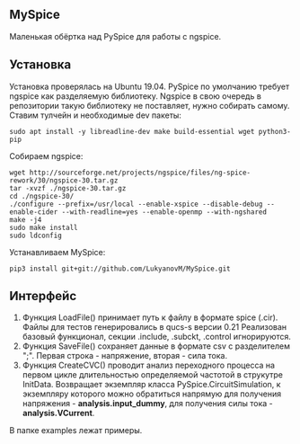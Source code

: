 ## MySpice
Маленькая обёртка над PySpice для работы с ngspice.
## Установка
Установка проверялась на Ubuntu 19.04. PySpice по умолчанию требует ngspice как разделяемую библиотеку. Ngspice в свою очередь в репозитории такую библиотеку не поставляет, нужно собирать самому. Ставим тулчейн и необходимые dev пакеты:

`sudo apt install -y libreadline-dev make build-essential wget python3-pip`

Собираем ngspice:

```
wget http://sourceforge.net/projects/ngspice/files/ng-spice-rework/30/ngspice-30.tar.gz
tar -xvzf ./ngspice-30.tar.gz
cd ./ngspice-30/
./configure --prefix=/usr/local --enable-xspice --disable-debug --enable-cider --with-readline=yes --enable-openmp --with-ngshared
make -j4
sudo make install
sudo ldconfig
``` 
Устанавливаем MySpice:

`pip3 install git+git://github.com/LukyanovM/MySpice.git`

## Интерфейс
1. Функция LoadFile() принимает путь к файлу в формате spice (.cir). Файлы для тестов генерировались в qucs-s версии 0.21 Реализован базовый функционал, секции .include, .subckt, .control игнорируются.
2. Функция SaveFile() сохраняет данные в формате csv с разделителем ";". Первая строка - напряжение, вторая - сила тока.
3. Функция CreateCVC() проводит анализ переходного процесса на первом цикле длительностью определяемой частотой в струкутре InitData. Возвращает экземпляр класса PySpice.CircuitSimulation, к экземпляру которого можно обратиться напрямую для получения напряжения - **analysis.input_dummy**, для получения силы тока - **analysis.VCurrent**.

В папке examples лежат примеры.

